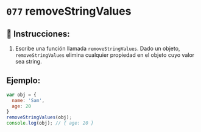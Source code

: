 # `077` removeStringValues

## 📝 Instrucciones:

1. Escribe una función llamada `removeStringValues`. Dado un objeto, `removeStringValues` elimina cualquier propiedad en el objeto cuyo valor sea string.

## Ejemplo:

```Javascript
var obj = {
  name: 'Sam',
  age: 20
}
removeStringValues(obj);
console.log(obj); // { age: 20 }
```
